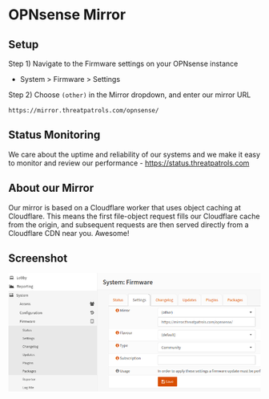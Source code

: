 # OPNsense Mirror

## Setup

Step 1) Navigate to the Firmware settings on your OPNsense instance

* System > Firmware > Settings

Step 2) Choose `(other)` in the Mirror dropdown, and enter our mirror URL

```text
https://mirror.threatpatrols.com/opnsense/
```

## Status Monitoring
We care about the uptime and reliability of our systems and we make it easy to monitor 
and review our performance - https://status.threatpatrols.com

## About our Mirror
Our mirror is based on a Cloudflare worker that uses object caching at Cloudflare.  This
means the first file-object request fills our Cloudflare cache from the origin, and 
subsequent requests are then served directly from a Cloudflare CDN near you.  Awesome!

## Screenshot

![Mirror](../../assets/mirror-screenshot02.png)

